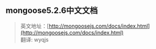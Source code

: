 ## mongoose5.2.6中文文档
> 英文地址：[http://mongoosejs.com/docs/index.html](http://mongoosejs.com/docs/index.html)  
> 翻译: wyqjs
